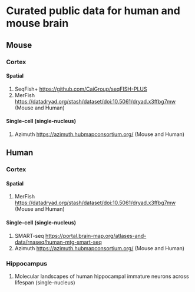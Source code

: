 # Curated public data for human and mouse brain
## Mouse
### Cortex
#### Spatial
1. SeqFish+ https://github.com/CaiGroup/seqFISH-PLUS
2. MerFish https://datadryad.org/stash/dataset/doi:10.5061/dryad.x3ffbg7mw (Mouse and Human)

#### Single-cell (single-nucleus)
1. Azimuth https://azimuth.hubmapconsortium.org/ (Mouse and Human)

## Human
### Cortex
#### Spatial
1. MerFish https://datadryad.org/stash/dataset/doi:10.5061/dryad.x3ffbg7mw (Mouse and Human)

#### Single-cell (single-nucleus)
1. SMART-seq https://portal.brain-map.org/atlases-and-data/rnaseq/human-mtg-smart-seq
2. Azimuth https://azimuth.hubmapconsortium.org/ (Mouse and Human)

### Hippocampus
1. Molecular landscapes of human hippocampal immature neurons across lifespan (single-nucleus)

